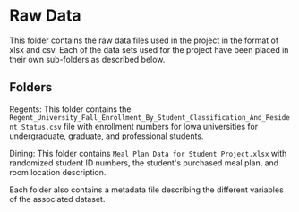 # Raw Data
This folder contains the raw data files used in the project in the format of xlsx and csv. Each of the data sets used for the project have been placed in their own sub-folders as described below.

## Folders

Regents: This folder contains the `Regent_University_Fall_Enrollment_By_Student_Classification_And_Resident_Status.csv` file with enrollment numbers for Iowa universities for undergraduate, graduate, and professional students.

Dining: This folder contains `Meal Plan Data for Student Project.xlsx` with randomized student ID numbers, the student's purchased meal plan, and room location description.

Each folder also contains a metadata file describing the different variables of the associated dataset.
